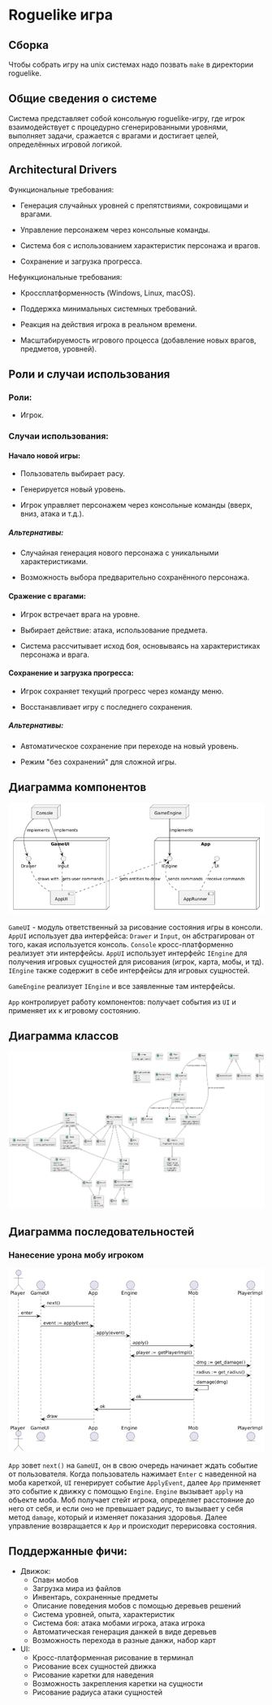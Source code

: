 
# Roguelike игра

## Сборка

Чтобы собрать игру на unix системах надо позвать `make` в директории roguelike.

## Общие сведения о системе

Система представляет собой консольную roguelike-игру, где игрок взаимодействует с процедурно сгенерированными уровнями, выполняет задачи, сражается с врагами и достигает целей, определённых игровой логикой.

## Architectural Drivers

Функциональные требования:

- Генерация случайных уровней с препятствиями, сокровищами и врагами.

- Управление персонажем через консольные команды.

- Система боя с использованием характеристик персонажа и врагов.

- Сохранение и загрузка прогресса.

Нефункциональные требования:

- Кроссплатформенность (Windows, Linux, macOS).

- Поддержка минимальных системных требований.

- Реакция на действия игрока в реальном времени.

- Масштабируемость игрового процесса (добавление новых врагов, предметов, уровней).

## Роли и случаи использования

### Роли:

- Игрок.

### Случаи использования:

#### Начало новой игры:

- Пользователь выбирает расу.

- Генерируется новый уровень.

- Игрок управляет персонажем через консольные команды (вверх, вниз, атака и т.д.).

##### Альтернативы:

- Случайная генерация нового персонажа с уникальными характеристиками.

- Возможность выбора предварительно сохранённого персонажа.

#### Сражение с врагами:

- Игрок встречает врага на уровне.

- Выбирает действие: атака, использование предмета.

- Система рассчитывает исход боя, основываясь на характеристиках персонажа и врага.

#### Сохранение и загрузка прогресса:

- Игрок сохраняет текущий прогресс через команду меню.

- Восстанавливает игру с последнего сохранения.

##### Альтернативы:

- Автоматическое сохранение при переходе на новый уровень.

- Режим "без сохранений" для сложной игры.


## Диаграмма компонентов

![alt text](./images/components.png)

`GameUI` - модуль ответственный за рисование состояния игры в консоли. `AppUI` использует два интерфейса: `Drawer` и `Input`, он абстрагирован от того, какая используется консоль. `Console` кросс-платформенно реализует эти интерфейсы. `AppUI` использует интерфейс `IEngine` для получения игровых сущностей для рисования (игрок, карта, мобы, и тд). `IEngine` также содержит в себе интерфейсы для игровых сущностей.

`GameEngine` реализует `IEngine` и все заявленные там интерфейсы.

`App` контролирует работу компонентов: получает события из `UI` и применяет их к игровому состоянию.

## Диаграмма классов

![alt text](./images/classes.png)

## Диаграмма последовательностей

### Нанесение урона мобу игроком

![alt text](./images/seq.png)

`App` зовет `next()` на `GameUI`, он в свою очередь начинает ждать событие от
пользователя. Когда пользователь нажимает `Enter` с наведенной на моба кареткой,
`UI` генерирует событие `ApplyEvent`, далее `App` применяет это событие к движку с помощью `Engine`. `Engine` вызывает `apply` на объекте моба.
Моб получает стейт игрока, определяет расстояние до него от себя, и если оно не
превышает радиус, то вызывает у себя метод `damage`, который и изменяет показания здоровья.
Далее управление возвращается к `App` и происходит перерисовка состояния.

## Поддержанные фичи:

- Движок:
  * Спавн мобов
  * Загрузка мира из файлов
  * Инвентарь, сохраненные предметы
  * Описание поведения мобов с помощью деревьев решений
  * Система уровней, опыта, характеристик
  * Система боя: атака мобами игрока, атака игрока
  * Автоматическая генерация данжей в виде деревьев
  * Возможность перехода в разные данжи, набор карт
- UI:
  * Кросс-платформенная рисование в терминал
  * Рисование всех сущностей движка
  * Рисование каретки для наведения
  * Возможность закрепления каретки на сущности
  * Рисование радиуса атаки сущностей
